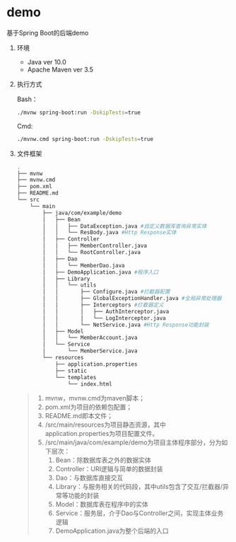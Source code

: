 # demo
基于Spring Boot的后端demo

1. 环境

   * Java ver 10.0
   * Apache Maven ver 3.5

2. 执行方式

   Bash：

   ```bash
   ./mvnw spring-boot:run -DskipTests=true
   ```

   Cmd:

   ```bash
   ./mvnw.cmd spring-boot:run -DskipTests=true
   ```

3. 文件框架

   ```bash
   .
   ├── mvnw
   ├── mvnw.cmd
   ├── pom.xml
   ├── README.md
   └── src
       └── main
           ├── java/com/example/demo
           │   ├── Bean
           │   │   ├── DataException.java #自定义数据库查询异常实体
           │   │   └── ResBody.java #Http Response实体
           │   ├── Controller
           │   │   ├── MemberController.java
           │   │   └── RootController.java
           │   ├── Dao
           │   │   └── MemberDao.java
           │   ├── DemoApplication.java #程序入口
           │   ├── Library
           │   │   └── utils
           │   │       ├── Configure.java #拦截器配置
           │   │       ├── GlobalExceptionHandler.java #全局异常处理器
           │   │       ├── Interceptors #拦截器定义
           │   │       │   ├── AuthInterceptor.java
           │   │       │   └── LogInterceptor.java
           │   │       └── NetService.java #Http Response功能封装
           │   ├── Model
           │   │   └── MemberAccount.java
           │   └── Service
           │       └── MemberService.java
           └── resources
               ├── application.properties
               ├── static
               └── templates
                   └── index.html
   
   ```

   > 1. mvnw，mvnw.cmd为maven脚本；
   > 2. pom.xml为项目的依赖包配置；
   > 3. README.md即本文件；
   > 4. /src/main/resources为项目静态资源，其中application.properties为项目配置文件。
   > 5. /src/main/java/com/example/demo为项目主体程序部分，分为如下层次：
   >    1. Bean：除数据库表之外的数据实体
   >    2. Controller：URI逻辑与简单的数据封装
   >    3. Dao：与数据库直接交互
   >    4. Library：与服务相关的代码段，其中utils包含了交互/拦截器/异常等功能的封装
   >    5. Model：数据库表在程序中的实体
   >    6. Service：服务层，介于Dao与Controller之间，实现主体业务逻辑
   >    7. DemoApplication.java为整个后端的入口